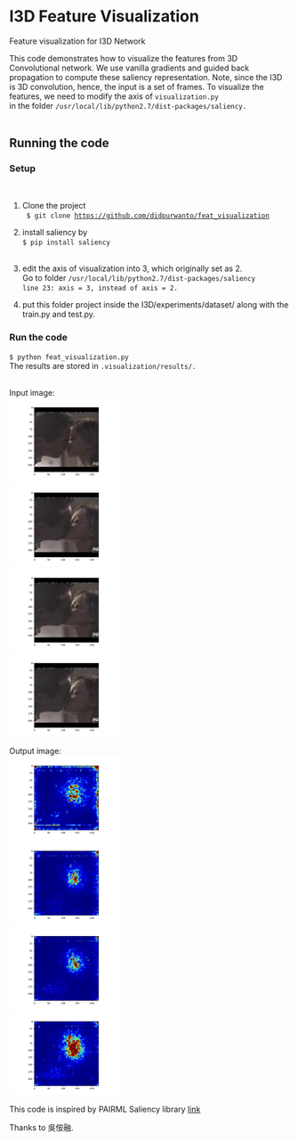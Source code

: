 # I3D Feature Visualization
Feature visualization for I3D Network <br />


This code demonstrates how to visualize the features from 3D Convolutional network. We use vanilla gradients and guided back propagation to compute these saliency representation. Note, since the I3D is 3D convolution, hence, the input is a set of frames. To visualize the features, we need to modify the axis of <code>visualization.py </code> in the folder <code>/usr/local/lib/python2.7/dist-packages/saliency.</code> <br /><br />

<h2>Running the code</h2> 
<h3>Setup </h3><br />

1. Clone the project <br />
<code> $ git clone https://github.com/didpurwanto/feat_visualization</code><br />

2. install saliency by <br />
<code >$ pip install saliency </code><br />

3. edit the axis of visualization into 3, which originally set as 2. <br />
Go to folder <code >/usr/local/lib/python2.7/dist-packages/saliency </code><br />
<code >line 23: axis = 3, instead of axis = 2. </code><br />

4. put this folder project inside the I3D/experiments/dataset/ along with the train.py and test.py. <br />

<h3>Run the code</h3> 
<code >$ python feat_visualization.py</code> <br />
The results are stored in <code >.visualization/results/. </code><br /><br />

Input image: <br />
<img width="200px"  src="./visualization/results/TVs_Best_Kisses_Top_50_52_to_41_kiss_h_nm_np2_le_goo_1/orig_0001.jpg"><br />
<img width="200px"  src="./visualization/results/TVs_Best_Kisses_Top_50_52_to_41_kiss_h_nm_np2_le_goo_1/orig_0003.jpg"><br />
<img width="200px"  src="./visualization/results/TVs_Best_Kisses_Top_50_52_to_41_kiss_h_nm_np2_le_goo_1/orig_0005.jpg"><br />
<img width="200px"  src="./visualization/results/TVs_Best_Kisses_Top_50_52_to_41_kiss_h_nm_np2_le_goo_1/orig_0025.jpg"><br />



Output image:<br />
<img width="200px"  src="./visualization/results/TVs_Best_Kisses_Top_50_52_to_41_kiss_h_nm_np2_le_goo_1/maps_0001.jpg"><br />
<img width="200px"  src="./visualization/results/TVs_Best_Kisses_Top_50_52_to_41_kiss_h_nm_np2_le_goo_1/maps_0003.jpg"><br />
<img width="200px"  src="./visualization/results/TVs_Best_Kisses_Top_50_52_to_41_kiss_h_nm_np2_le_goo_1/maps_0005.jpg"><br />
<img width="200px"  src="./visualization/results/TVs_Best_Kisses_Top_50_52_to_41_kiss_h_nm_np2_le_goo_1/maps_0025.jpg"><br />




This code is inspired by PAIRML Saliency library <a href="https://github.com/PAIR-code/saliency/blob/master/Examples.ipynb">link</a> <br />

Thanks to 吳侒融.